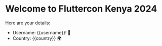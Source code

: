 # Welcome to Fluttercon Kenya 2024

Here are your details:

- Username: {{username}}! 👋
- Country: {{country}} 🌍
